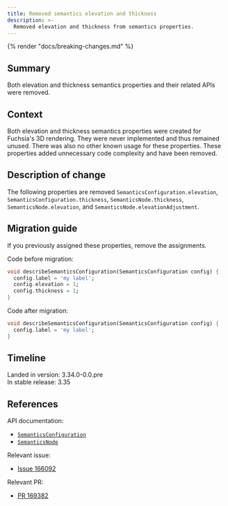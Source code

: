 ```yaml
---
title: Removed semantics elevation and thickness
description: >-
  Removed elevation and thickness from semantics properties.
---
```


{% render "docs/breaking-changes.md" %}

## Summary

Both elevation and thickness semantics properties and their related APIs were removed.

## Context

Both elevation and thickness semantics properties were created for Fuchsia's 3D rendering.
They were never implemented and thus remained unused. There was also no other known usage
for these properties. These properties added unnecessary code complexity and have been removed.

## Description of change

The following properties are removed `SemanticsConfiguration.elevation`,
`SemanticsConfiguration.thickness`,
`SemanticsNode.thickness`, `SemanticsNode.elevation`, and `SemanticsNode.elevationAdjustment`.

## Migration guide

If you previously assigned these properties, remove the assignments.

Code before migration:

```dart
void describeSemanticsConfiguration(SemanticsConfiguration config) {
  config.label = 'my label';
  config.elevation = 1;
  config.thickness = 1;
}
```

Code after migration:

```dart
void describeSemanticsConfiguration(SemanticsConfiguration config) {
  config.label = 'my label';
}
```

## Timeline

Landed in version: 3.34.0-0.0.pre<br>
In stable release: 3.35

## References

API documentation:

* [`SemanticsConfiguration`][]
* [`SemanticsNode`][]

Relevant issue:

* [Issue 166092][]

Relevant PR:

* [PR 169382][]

[`SemanticsConfiguration`]: {{site.api}}/flutter/semantics/SemanticsConfiguration-class.html
[`SemanticsNode`]: {{site.api}}/flutter/semantics/SemanticsNode-class.html
[Issue 166092]: {{site.repo.flutter}}/issues/166092
[PR 169382]: {{site.repo.flutter}}/pull/169382
